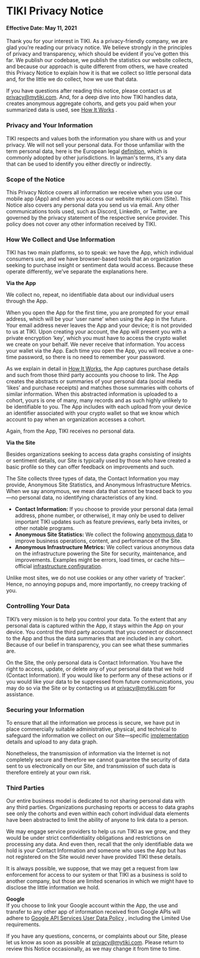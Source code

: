 # TIKI Privacy Notice

#### Effective Date: May 11, 2021

Thank you for your interest in TIKI. As a privacy-friendly company, we are glad you’re reading our privacy notice. We
believe strongly in the principles of privacy and transparency, which should be evident if you’ve gotten this far. We
publish our codebase, we publish the statistics our website collects, and because our approach is quite different from
others, we have created this Privacy Notice to explain how it is that we collect so little personal data and, for the
little we do collect, how we use that data.

If you have questions after reading this notice, please contact us at privacy@mytiki.com. And, for a deep dive into how
TIKI handles data, creates anonymous aggregate cohorts, and gets you paid when your summarized data is used,
see [How It Works](https://medium.com/mytiki/tiki-proposed-architecture-25d746933dd6?source=friends_link&sk=16d9465a4a151a10558d6e934d29ca02)
.

### Privacy and Your Information

TIKI respects and values both the information you share with us and your privacy. We will not sell your personal data.
For those unfamiliar with the term personal data, here is the European
legal [definition](https://gdpr.eu/eu-gdpr-personal-data/), which is commonly adopted by other jurisdictions. In
layman's terms, it's any data that can be used to identify you either directly or indirectly.

### Scope of the Notice

This Privacy Notice covers all information we receive when you use our mobile app (App) and when you access our website
mytiki.com (Site). This Notice also covers any personal data you send us via email. Any other communications tools used,
such as Discord, LinkedIn, or Twitter, are governed by the privacy statement of the respective service provider. This
policy does not cover any other information received by TIKI.

### How We Collect and Use Information

TIKI has two main platforms, so to speak: we have the App, which individual consumers use, and we have browser-based
tools that an organization seeking to purchase insight or sentiment data would access. Because these operate
differently, we’ve separate the explanations here.

**Via the App**

We collect no, repeat, no identifiable data about our individual users through the App.

When you open the App for the first time, you are prompted for your email address, which will be your ‘user name’ when
using the App in the future. Your email address never leaves the App and your device; it is not provided to us at TIKI.
Upon creating your account, the App will present you with a private encryption ‘key’, which you must have to access the
crypto wallet we create on your behalf. We never receive that information. You access your wallet via the App. Each time
you open the App, you will receive a one-time password, so there is no need to remember your password.

As we explain in detail in [How It Works](https://mytiki.com/blog/proposed-architecture), the App captures purchase
details and such from those third party accounts you choose to link. The App creates the abstracts or summaries of your
personal data (social media ‘likes’ and purchase receipts) and matches those summaries with cohorts of similar
information. When this abstracted information is uploaded to a cohort, yours is one of many, many records and as such
highly unlikely to be identifiable to you. The App includes with each upload from your device an identifier associated
with your crypto wallet so that we know which account to pay when an organization accesses a cohort.

Again, from the App, TIKI receives no personal data.

**Via the Site**

Besides organizations seeking to access data graphs consisting of insights or sentiment details, our Site is typically
used by those who have created a basic profile so they can offer feedback on improvements and such.

The Site collects three types of data, the Contact Information you may provide, Anonymous Site Statistics, and Anonymous
Infrastructure Metrics. When we say anonymous, we mean data that cannot be traced back to you—no personal data, no
identifying characteristics of any kind.

* **Contact Information:** If you choose to provide your personal data (email address, phone number, or otherwise), it
  may only be used to deliver important TIKI updates such as feature previews, early beta invites, or other notable
  programs.
* **Anonymous Site Statistics:** We collect the following [anonymous data](https://plausible.io/mytiki.com) to improve
  business operations, content, and performance of the Site.
* **Anonymous Infrastructure Metrics:** We collect various anonymous data on the infrastructure powering the Site for
  security, maintenance, and improvements. Examples might be errors, load times, or cache
  hits—official [infrastructure configuration](https://github.com/tiki/website).

Unlike most sites, we do not use cookies or any other variety of ‘tracker’. Hence, no annoying popups and, more
importantly, no creepy tracking of you.

### Controlling Your Data

TIKI’s very mission is to help you control your data. To the extent that any personal data is captured within the App,
it stays within the App on your device. You control the third party accounts that you connect or disconnect to the App
and thus the data summaries that are included in any cohort. Because of our belief in transparency, you can see what
these summaries are.

On the Site, the only personal data is Contact Information. You have the right to access, update, or delete any of your
personal data that we hold (Contact Information). If you would like to perform any of these actions or if you would like
your data to be suppressed from future communications, you may do so via the Site or by contacting us
at [privacy@mytiki.com](mailto:privacy@mytiki.com) for assistance.

### Securing your Information

To ensure that all the information we process is secure, we have put in place commercially suitable administrative,
physical, and technical to safeguard the information we collect on our
Site—specific [implementation](https://github.com/tiki) details and upload to any data graph.

Nonetheless, the transmission of information via the Internet is not completely secure and therefore we cannot guarantee
the security of data sent to us electronically on our Site, and transmission of such data is therefore entirely at your
own risk.

### Third Parties

Our entire business model is dedicated to not sharing personal data with any third parties. Organizations purchasing
reports or access to data graphs see only the cohorts and even within each cohort individual data elements have been
abstracted to limit the ability of anyone to link data to a person.

We may engage service providers to help us run TIKI as we grow, and they would be under strict confidentiality
obligations and restrictions on processing any data. And even then, recall that the only identifiable data we hold is
your Contact Information and someone who uses the App but has not registered on the Site would never have provided TIKI
these details.

It is always possible, we suppose, that we may get a request from law enforcement for access to our system or that TIKI
as a business is sold to another company, but those are limited scenarios in which we might have to disclose the little
information we hold.

**Google**  
If you choose to link your Google account within the App, the use and transfer to any other app of information received
from Google APIs will adhere
to [Google API Services User Data Policy](https://developers.google.com/terms/api-services-user-data-policy#additional_requirements_for_specific_api_scopes)
, including the Limited Use requirements.

If you have any questions, concerns, or complaints about our Site, please let us know as soon as possible
at [privacy@mytiki.com](mailto:privacy@mytiki.com). Please return to review this Notice occasionally, as we may change
it from time to time.